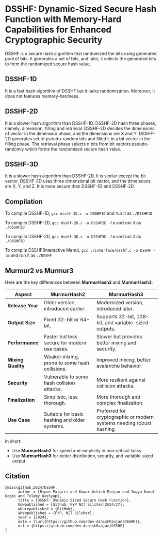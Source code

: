 # DSSHF: Dynamic-Sized Secure Hash Function with Memory-Hard Capabilities for Enhanced Cryptographic Security

DSSHF is a secure hash algorithm that randomized the bits using generated pool of bits. It generates a set of bits, and later, it selects the generated bits to form
the randomized secure hash value.

## DSSHF-1D

It is a fast hash algorithm of DSSHF but it lacks randomization. Moreover, it does not features memory-hardness.

## DSSHF-2D

It is a slower hash algorithm than DSSHF-1D. DSSHF-2D hash three phases, namely, dimension, filling and retrieval. DSSHF-2D decides the dimensions of vector in the dimension phase,
and the dimensions are X and Y. DSSHF-2D generates set of pseudo-random bits and filled it in a bit vector in the filling phase. The retrieval phase selects n bits
from bit vectors pseudo-randomly which forms the randomized secure hash value.

## DSSHF-3D

It is a slower hash algorithm than DSSHF-2D. It is similar except the bit vector. DSSHF-3D uses three dimensional bit vector, and the dimensions are X, Y, and Z.
It is more secure than DSSHF-1D and DSSHF-2D.

## Compilation

To compile DSSHF-1D, `gcc dsshf-1D.c -o DSSHF1D` and run it as `./DSSHF1D`

To compile DSSHF-2D, `gcc dsshf-2D.c -o DSSHF2D -lm` and run it as `./DSSHF2D`

To compile DSSHF-2D, `gcc dsshf-3D.c -o DSSHF3D -lm` and run it as `./DSSHF3D`

To compile DSSHF(Interactive Menu), `gcc ./interface/dsshf.c -o DSSHF -lm` and run it as `./DSSHF`


## Murmur2 vs Murmur3
Here are the key differences between **MurmurHash2** and **MurmurHash3**:

| **Aspect**            | **MurmurHash2**                                | **MurmurHash3**                                |
|-----------------------|-----------------------------------------------|-----------------------------------------------|
| **Release Year**      | Older version, introduced earlier.            | Modernized version, introduced later.         |
| **Output Size**       | Fixed 32-bit or 64-bit.                       | Supports 32-bit, 128-bit, and variable-sized outputs. |
| **Performance**       | Faster but less secure for modern use cases.  | Slower but provides better mixing and security. |
| **Mixing Quality**    | Weaker mixing, prone to some hash collisions. | Improved mixing, better avalanche behavior.   |
| **Security**          | Vulnerable to some hash collision attacks.    | More resilient against collision attacks.     |
| **Finalization**      | Simplistic, less thorough.                    | More thorough and complex finalization.       |
| **Use Case**          | Suitable for basic hashing and older systems. | Preferred for cryptographic or modern systems needing robust hashing. |

In short:  
- Use **MurmurHash2** for speed and simplicity in non-critical tasks.  
- Use **MurmurHash3** for better distribution, security, and variable-sized output.


## Citation

```
@misc{github:2024/DSSHF,
      author = {Ripon Patgiri and Kumar Ashish Ranjan and Jugya Kamal Gogoi and Tolemy Kashyap},
      title = {DSSHF: Dynamic-Sized Secure Hash Function},
      howpublished = {Github, FYP NIT Silchar:2024/27},
      wherepublished = {GitHub},
      whenpublished = {FYP, NIT Silchar},
      year = {2024},
      note = {\url{https://github.com/dev-AshishRanjan/DSSHF}},
      url = {https://github.com/dev-AshishRanjan/DSSHF}
}
```

